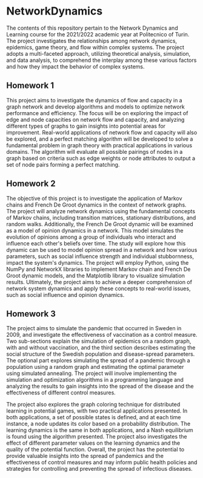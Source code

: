 # NetworkDynamics
The contents of this repository pertain to the Network Dynamics and Learning course for the 2021/2022 academic year at Politecnico of Turin. The project investigates the relationships among network dynamics, epidemics, game theory, and flow within complex systems. The project adopts a multi-faceted approach, utilizing theoretical analysis, simulation, and data analysis, to comprehend the interplay among these various factors and how they impact the behavior of complex systems.
## Homework 1

This project aims to investigate the dynamics of flow and capacity in a graph network and develop algorithms and models to optimize network performance and efficiency. The focus will be on exploring the impact of edge and node capacities on network flow and capacity, and analyzing different types of graphs to gain insights into potential areas for improvement. Real-world applications of network flow and capacity will also be explored, and a perfect matching algorithm will be developed to solve a fundamental problem in graph theory with practical applications in various domains. The algorithm will evaluate all possible pairings of nodes in a graph based on criteria such as edge weights or node attributes to output a set of node pairs forming a perfect matching.

## Homework 2

The objective of this project is to investigate the application of Markov chains and French De Groot dynamics in the context of network graphs. The project will analyze network dynamics using the fundamental concepts of Markov chains, including transition matrices, stationary distributions, and random walks. Additionally, the French De Groot dynamic will be examined as a model of opinion dynamics in a network. This model simulates the evolution of opinions among a group of individuals who interact and influence each other's beliefs over time. The study will explore how this dynamic can be used to model opinion spread in a network and how various parameters, such as social influence strength and individual stubbornness, impact the system's dynamics. The project will employ Python, using the NumPy and NetworkX libraries to implement Markov chain and French De Groot dynamic models, and the Matplotlib library to visualize simulation results. Ultimately, the project aims to achieve a deeper comprehension of network system dynamics and apply these concepts to real-world issues, such as social influence and opinion dynamics.

## Homework 3

The project aims to simulate the pandemic that occurred in Sweden in 2009, and investigate the effectiveness of vaccination as a control measure. Two sub-sections explain the simulation of epidemics on a random graph, with and without vaccination, and the third section describes estimating the social structure of the Swedish population and disease-spread parameters. The optional part explores simulating the spread of a pandemic through a population using a random graph and estimating the optimal parameter using simulated annealing. The project will involve implementing the simulation and optimization algorithms in a programming language and analyzing the results to gain insights into the spread of the disease and the effectiveness of different control measures.

The project also explores the graph coloring technique for distributed learning in potential games, with two practical applications presented. In both applications, a set of possible states is defined, and at each time instance, a node updates its color based on a probability distribution. The learning dynamics is the same in both applications, and a Nash equilibrium is found using the algorithm presented. The project also investigates the effect of different parameter values on the learning dynamics and the quality of the potential function. Overall, the project has the potential to provide valuable insights into the spread of pandemics and the effectiveness of control measures and may inform public health policies and strategies for controlling and preventing the spread of infectious diseases.
